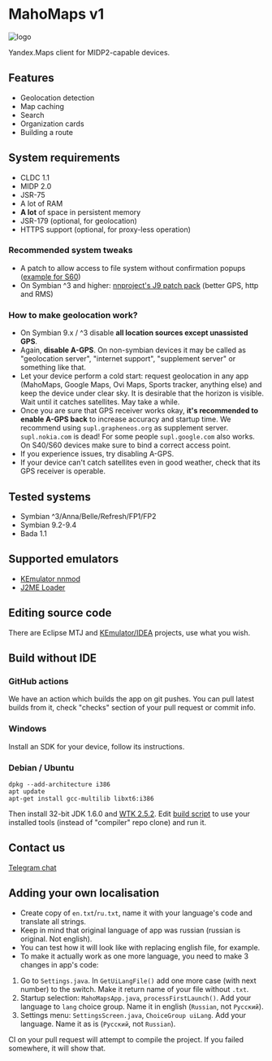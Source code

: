 # MahoMaps v1

![logo](icon256.png)

Yandex.Maps client for MIDP2-capable devices.

## Features

- Geolocation detection
- Map caching
- Search
- Organization cards
- Building a route

## System requirements

- CLDC 1.1
- MIDP 2.0
- JSR-75
- A lot of RAM
- **A lot** of space in persistent memory
- JSR-179 (optional, for geolocation)
- HTTPS support (optional, for proxy-less operation)

### Recommended system tweaks

- A patch to allow access to file system without confirmation popups ([example for S60](https://nnproject.cc/jrtsecuritypatch/))
- On Symbian ^3 and higher: [nnproject's J9 patch pack](https://nnproject.cc/jrtpatches/) (better GPS, http and RMS)

### How to make geolocation work?

- On Symbian 9.x / ^3 disable **all location sources except unassisted GPS**.
- Again, **disable A-GPS**. On non-symbian devices it may be called as "geolocation server", "internet support", "supplement server" or something like that.
- Let your device perform a cold start: request geolocation in any app (MahoMaps, Google Maps, Ovi Maps, Sports tracker, anything else) and keep the device under clear sky. It is desirable that the horizon is visible. Wait until it catches satellites. May take a while.
- Once you are sure that GPS receiver works okay, **it's recommended to enable A-GPS back** to increase accuracy and startup time. We recommend using `supl.grapheneos.org` as supplement server. `supl.nokia.com` is dead! For some people `supl.google.com` also works. On S40/S60 devices make sure to bind a correct access point.
- If you experience issues, try disabling A-GPS.
- If your device can't catch satellites even in good weather, check that its GPS receiver is operable.

## Tested systems

- Symbian ^3/Anna/Belle/Refresh/FP1/FP2
- Symbian 9.2-9.4
- Bada 1.1

## Supported emulators

- [KEmulator nnmod](https://nnp.nnchan.ru/kem/)
- [J2ME Loader](https://github.com/nikita36078/J2ME-Loader)

## Editing source code

There are Eclipse MTJ and [KEmulator/IDEA](https://github.com/shinovon/KEmulator/blob/main/IdeaSupport.md) projects, use what you wish.

## Build without IDE

### GitHub actions

We have an action which builds the app on git pushes. You can pull latest builds from it, check "checks" section of your pull request or commit info.

### Windows

Install an SDK for your device, follow its instructions.

### Debian / Ubuntu

```
dpkg --add-architecture i386
apt update
apt-get install gcc-multilib libxt6:i386
```
Then install 32-bit JDK 1.6.0 and [WTK 2.5.2](https://www.oracle.com/java/technologies/java-archive-downloads-javame-downloads.html). Edit [build script](build.sh) to use your installed tools (instead of "compiler" repo clone) and run it.

## Contact us

[Telegram chat](https://t.me/nnmidletschat)

## Adding your own localisation

- Create copy of `en.txt`/`ru.txt`, name it with your language's code and translate all strings.
- Keep in mind that original language of app was russian (russian is original. Not english).
- You can test how it will look like with replacing english file, for example.
- To make it actually work as one more language, you need to make 3 changes in app's code:

1. Go to `Settings.java`. In `GetUiLangFile()` add one more case (with next number) to the switch. Make it return name of your file without `.txt`.
2. Startup selection: `MahoMapsApp.java`, `processFirstLaunch()`. Add your language to `lang` choice group. Name it in english (`Russian`, not `Русский`).
3. Settings menu: `SettingsScreen.java`, `ChoiceGroup uiLang`. Add your language. Name it as is (`Русский`, not `Russian`).

CI on your pull request will attempt to compile the project. If you failed somewhere, it will show that.
